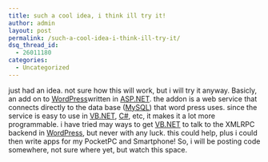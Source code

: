 ```yaml
---
title: such a cool idea, i think ill try it!
author: admin
layout: post
permalink: /such-a-cool-idea-i-think-ill-try-it/
dsq_thread_id:
  - 26011180
categories:
  - Uncategorized
---
```

just had an idea. not sure how this will work, but i will try it anyway. Basicly, an add on to [WordPress][1]written in [ASP.NET][2]. the addon is a web service that connects directly to the data base ([MySQL][3]) that word press uses. since the service is easy to use in [VB.NET][4], [C#][5], etc, it makes it a lot more programmable. i have tried may ways to get [VB.NET][4] to talk to the XMLRPC backend in [WordPress][1], but never with any luck. this could help, plus i could then write apps for my PocketPC and Smartphone! So, i will be posting code somewhere, not sure where yet, but watch this space.

 [1]: http://www.wordpress.org
 [2]: http://msdn.microsoft.com/asp.net/
 [3]: http://www.mysql.com
 [4]: http://msdn.microsoft.com/vbasic/
 [5]: http://msdn.microsoft.com/vcsharp/